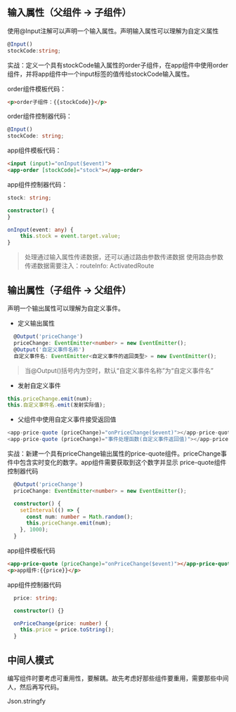 ## 输入属性（父组件 → 子组件）
使用@Input注解可以声明一个输入属性。声明输入属性可以理解为自定义属性
```typeScript
@Input()
stockCode:string;
```
实战：定义一个具有stockCode输入属性的order子组件，在app组件中使用order组件，并将app组件中一个input标签的值传给stockCode输入属性。

order组件模板代码：
   ```html
<p>order子组件：{{stockCode}}</p>
   ```
order组件控制器代码：
   ```typeScript
@Input()
stockCode: string;
   ```
app组件模板代码：
```html
<input (input)="onInput($event)">
<app-order [stockCode]="stock"></app-order>
```

app组件控制器代码：
```typescript
stock: string;

constructor() {
}

onInput(event: any) {
    this.stock = event.target.value;
}
```

>处理通过输入属性传递数据，还可以通过路由参数传递数据
>使用路由参数传递数据需要注入：routeInfo: ActivatedRoute

## 输出属性（子组件 → 父组件）
声明一个输出属性可以理解为自定义事件。
- 定义输出属性
```typeScript
  @Output('priceChange')
  priceChange: EventEmitter<number> = new EventEmitter();
  @Output('自定义事件名称')
  自定义事件名: EventEmitter<自定义事件的返回类型> = new EventEmitter();
```
> 当@Output()括号内为空时，默认“自定义事件名称”为“自定义事件名”
- 发射自定义事件
```typeScript
this.priceChange.emit(num);
this.自定义事件名.emit(发射实际值);
```
- 父组件中使用自定义事件接受返回值
```typeScript
<app-price-quote (priceChange)="onPriceChange($event)"></app-price-quote>
<app-price-quote (priceChange)="事件处理函数(自定义事件返回值)"></app-price-quote>
```
实战：新建一个具有priceChange输出属性的price-quote组件。priceChange事件中包含实时变化的数字。app组件需要获取到这个数字并显示
price-quote组件控制器代码

```TypeScript
  @Output('priceChange')
  priceChange: EventEmitter<number> = new EventEmitter();

  constructor() {
    setInterval(() => {
      const num: number = Math.random();
      this.priceChange.emit(num);
    }, 1000);
  }
```
app组件模板代码
```html
<app-price-quote (priceChange)="onPriceChange($event)"></app-price-quote>
<p>app组件:{{price}}</p>
```
app组件控制器代码
```TypeScript
  price: string;

  constructor() {}

  onPriceChange(price: number) {
    this.price = price.toString();
  }
```

## 中间人模式

编写组件时要考虑可重用性，要解耦。故先考虑好那些组件要重用，需要那些中间人，然后再写代码。




Json.stringfy

